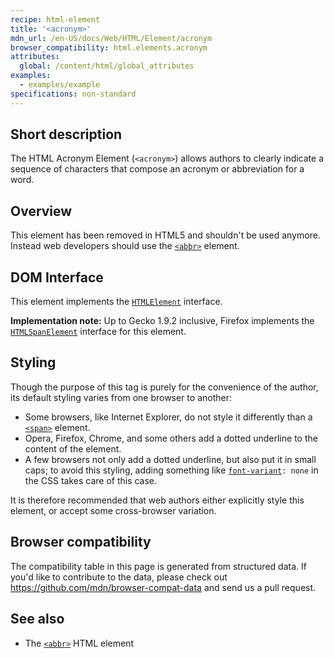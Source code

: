 ```yaml
---
recipe: html-element
title: '<acronym>'
mdn_url: /en-US/docs/Web/HTML/Element/acronym
browser_compatibility: html.elements.acronym
attributes:
  global: /content/html/global_attributes
examples:
  - examples/example
specifications: non-standard
---
```


## Short description

The HTML Acronym Element (`<acronym>`) allows authors to clearly indicate a sequence of characters that compose an acronym or abbreviation for a word.

## Overview

This element has been removed in HTML5 and shouldn't be used anymore. Instead web developers should use the [`<abbr>`](/en-US/docs/Web/HTML/Element/abbr) element.

## DOM Interface

This element implements the [`HTMLElement`](/en-US/docs/Web/API/HTMLElement) interface.

**Implementation note:** Up to Gecko 1.9.2 inclusive, Firefox implements the [`HTMLSpanElement`](/en-US/docs/Web/API/HTMLSpanElement) interface for this element.

## Styling

Though the purpose of this tag is purely for the convenience of the author, its default styling varies from one browser to another:

-   Some browsers, like Internet Explorer, do not style it differently than a [`<span>`](/en-US/docs/Web/HTML/Element/span) element.
-   Opera, Firefox, Chrome, and some others add a dotted underline to the content of the element.
-   A few browsers not only add a dotted underline, but also put it in small caps; to avoid this styling, adding something like [`font-variant`](/en-US/docs/Web/CSS/font-variant)`: none` in the CSS takes care of this case.

It is therefore recommended that web authors either explicitly style this element, or accept some cross-browser variation.

## Browser compatibility

The compatibility table in this page is generated from structured data. If you'd like to contribute to the data, please check out <https://github.com/mdn/browser-compat-data> and send us a pull request.

## See also

-   The [`<abbr>`](/en-US/docs/Web/HTML/Element/abbr) HTML element

